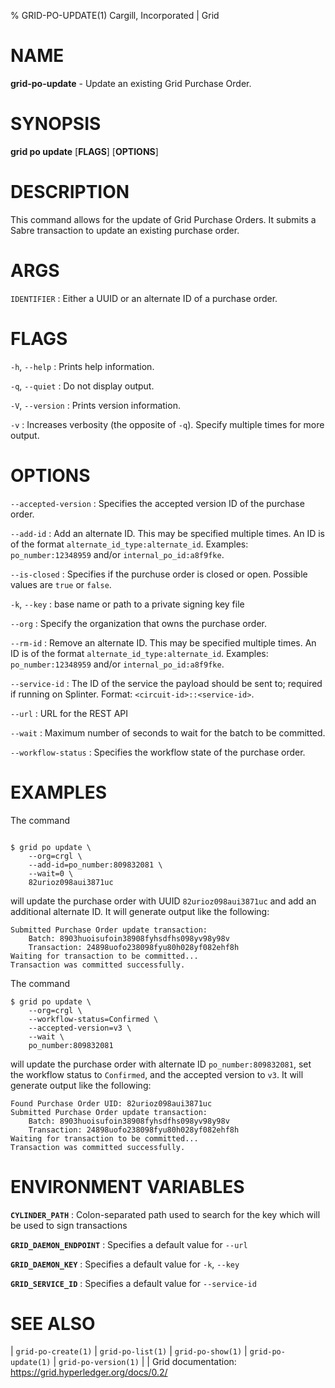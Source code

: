 % GRID-PO-UPDATE(1) Cargill, Incorporated | Grid
<!--
  Copyright 2021 Cargill Incorporated
  Licensed under Creative Commons Attribution 4.0 International License
  https://creativecommons.org/licenses/by/4.0/
-->

NAME
====

**grid-po-update** - Update an existing Grid Purchase Order.

SYNOPSIS
========

**grid po update** \[**FLAGS**\] \[**OPTIONS**\] <IDENTIFIER>

DESCRIPTION
===========

This command allows for the update of Grid Purchase Orders. It submits a
Sabre transaction to update an existing purchase order.

ARGS
====

`IDENTIFIER`
: Either a UUID or an alternate ID of a purchase order.

FLAGS
=====

`-h`, `--help`
: Prints help information.

`-q`, `--quiet`
: Do not display output.

`-V`, `--version`
: Prints version information.

`-v`
: Increases verbosity (the opposite of `-q`). Specify multiple times for more
  output.

OPTIONS
=======

`--accepted-version`
: Specifies the accepted version ID of the purchase order.

`--add-id`
: Add an alternate ID. This may be specified multiple times.
  An ID is of the format `alternate_id_type:alternate_id`.  Examples:
  `po_number:12348959` and/or `internal_po_id:a8f9fke`.

`--is-closed`
: Specifies if the purchuse order is closed or open. Possible values are `true`
  or `false`.

`-k`, `--key`
: base name or path to a private signing key file

`--org`
: Specify the organization that owns the purchase order.

`--rm-id`
: Remove an alternate ID. This may be specified multiple times.
  An ID is of the format `alternate_id_type:alternate_id`.  Examples:
  `po_number:12348959` and/or `internal_po_id:a8f9fke`.

`--service-id`
: The ID of the service the payload should be sent to; required if running on
  Splinter. Format: `<circuit-id>::<service-id>`.

`--url`
: URL for the REST API

`--wait`
: Maximum number of seconds to wait for the batch to be committed.

`--workflow-status`
: Specifies the workflow state of the purchase order.

EXAMPLES
========

The command

```

$ grid po update \
    --org=crgl \
    --add-id=po_number:809832081 \
    --wait=0 \
    82urioz098aui3871uc
```

will update the purchase order with UUID `82urioz098aui3871uc` and add an
additional alternate ID. It will generate output like the following:

```
Submitted Purchase Order update transaction:
    Batch: 8903huoisufoin38908fyhsdfhs098yv98y98v
    Transaction: 24898uofo238098fyu80h028yf082ehf8h
Waiting for transaction to be committed...
Transaction was committed successfully.
```

The command

```
$ grid po update \
    --org=crgl \
    --workflow-status=Confirmed \
    --accepted-version=v3 \
    --wait \
    po_number:809832081
```

will update the purchase order with alternate ID `po_number:809832081`, set the
workflow status to `Confirmed`, and the accepted version to `v3`. It will
generate output like the following:

```
Found Purchase Order UID: 82urioz098aui3871uc
Submitted Purchase Order update transaction:
    Batch: 8903huoisufoin38908fyhsdfhs098yv98y98v
    Transaction: 24898uofo238098fyu80h028yf082ehf8h
Waiting for transaction to be committed...
Transaction was committed successfully.
```

ENVIRONMENT VARIABLES
=====================

**`CYLINDER_PATH`**
: Colon-separated path used to search for the key which will be used
  to sign transactions

**`GRID_DAEMON_ENDPOINT`**
: Specifies a default value for `--url`

**`GRID_DAEMON_KEY`**
: Specifies a default value for  `-k`, `--key`

**`GRID_SERVICE_ID`**
: Specifies a default value for `--service-id`

SEE ALSO
========
| `grid-po-create(1)`
| `grid-po-list(1)`
| `grid-po-show(1)`
| `grid-po-update(1)`
| `grid-po-version(1)`
|
| Grid documentation: https://grid.hyperledger.org/docs/0.2/
